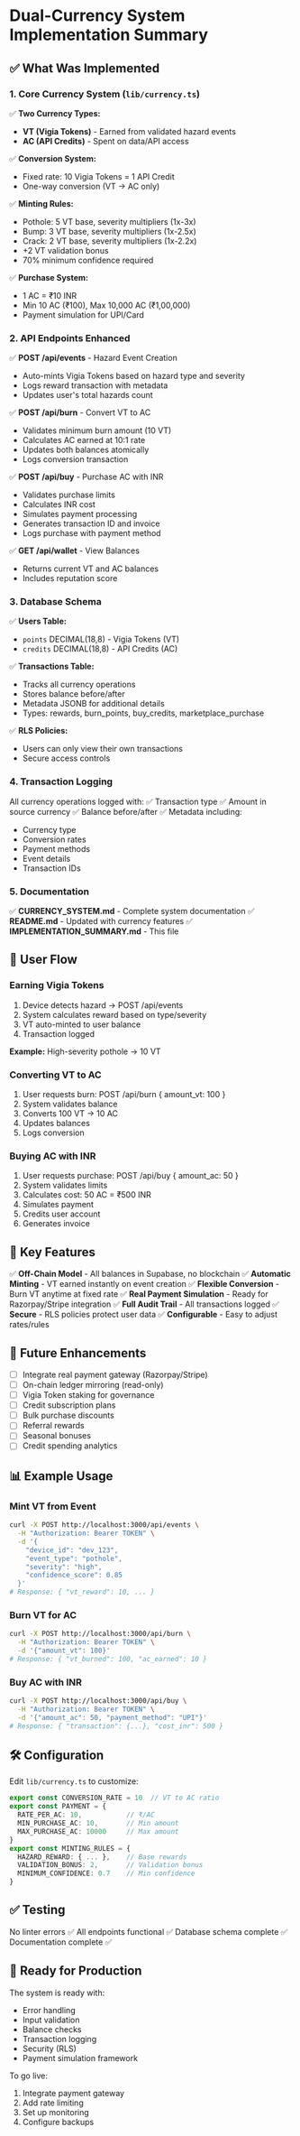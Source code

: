 # Dual-Currency System Implementation Summary

## ✅ What Was Implemented

### 1. Core Currency System (`lib/currency.ts`)

✅ **Two Currency Types:**
- **VT (Vigia Tokens)** - Earned from validated hazard events
- **AC (API Credits)** - Spent on data/API access

✅ **Conversion System:**
- Fixed rate: 10 Vigia Tokens = 1 API Credit
- One-way conversion (VT → AC only)

✅ **Minting Rules:**
- Pothole: 5 VT base, severity multipliers (1x-3x)
- Bump: 3 VT base, severity multipliers (1x-2.5x)  
- Crack: 2 VT base, severity multipliers (1x-2.2x)
- +2 VT validation bonus
- 70% minimum confidence required

✅ **Purchase System:**
- 1 AC = ₹10 INR
- Min 10 AC (₹100), Max 10,000 AC (₹1,00,000)
- Payment simulation for UPI/Card

### 2. API Endpoints Enhanced

✅ **POST /api/events** - Hazard Event Creation
- Auto-mints Vigia Tokens based on hazard type and severity
- Logs reward transaction with metadata
- Updates user's total hazards count

✅ **POST /api/burn** - Convert VT to AC
- Validates minimum burn amount (10 VT)
- Calculates AC earned at 10:1 rate
- Updates both balances atomically
- Logs conversion transaction

✅ **POST /api/buy** - Purchase AC with INR
- Validates purchase limits
- Calculates INR cost
- Simulates payment processing
- Generates transaction ID and invoice
- Logs purchase with payment method

✅ **GET /api/wallet** - View Balances
- Returns current VT and AC balances
- Includes reputation score

### 3. Database Schema

✅ **Users Table:**
- `points` DECIMAL(18,8) - Vigia Tokens (VT)
- `credits` DECIMAL(18,8) - API Credits (AC)

✅ **Transactions Table:**
- Tracks all currency operations
- Stores balance before/after
- Metadata JSONB for additional details
- Types: rewards, burn_points, buy_credits, marketplace_purchase

✅ **RLS Policies:**
- Users can only view their own transactions
- Secure access controls

### 4. Transaction Logging

All currency operations logged with:
✅ Transaction type
✅ Amount in source currency
✅ Balance before/after
✅ Metadata including:
   - Currency type
   - Conversion rates
   - Payment methods
   - Event details
   - Transaction IDs

### 5. Documentation

✅ **CURRENCY_SYSTEM.md** - Complete system documentation
✅ **README.md** - Updated with currency features
✅ **IMPLEMENTATION_SUMMARY.md** - This file

## 🔄 User Flow

### Earning Vigia Tokens

1. Device detects hazard → POST /api/events
2. System calculates reward based on type/severity
3. VT auto-minted to user balance
4. Transaction logged

**Example:** High-severity pothole → 10 VT

### Converting VT to AC

1. User requests burn: POST /api/burn { amount_vt: 100 }
2. System validates balance
3. Converts 100 VT → 10 AC
4. Updates balances
5. Logs conversion

### Buying AC with INR

1. User requests purchase: POST /api/buy { amount_ac: 50 }
2. System validates limits
3. Calculates cost: 50 AC = ₹500 INR
4. Simulates payment
5. Credits user account
6. Generates invoice

## 🎯 Key Features

✅ **Off-Chain Model** - All balances in Supabase, no blockchain
✅ **Automatic Minting** - VT earned instantly on event creation
✅ **Flexible Conversion** - Burn VT anytime at fixed rate
✅ **Real Payment Simulation** - Ready for Razorpay/Stripe integration
✅ **Full Audit Trail** - All transactions logged
✅ **Secure** - RLS policies protect user data
✅ **Configurable** - Easy to adjust rates/rules

## 🔮 Future Enhancements

- [ ] Integrate real payment gateway (Razorpay/Stripe)
- [ ] On-chain ledger mirroring (read-only)
- [ ] Vigia Token staking for governance
- [ ] Credit subscription plans
- [ ] Bulk purchase discounts
- [ ] Referral rewards
- [ ] Seasonal bonuses
- [ ] Credit spending analytics

## 📊 Example Usage

### Mint VT from Event
```bash
curl -X POST http://localhost:3000/api/events \
  -H "Authorization: Bearer TOKEN" \
  -d '{
    "device_id": "dev_123",
    "event_type": "pothole",
    "severity": "high",
    "confidence_score": 0.85
  }'
# Response: { "vt_reward": 10, ... }
```

### Burn VT for AC
```bash
curl -X POST http://localhost:3000/api/burn \
  -H "Authorization: Bearer TOKEN" \
  -d '{"amount_vt": 100}'
# Response: { "vt_burned": 100, "ac_earned": 10 }
```

### Buy AC with INR
```bash
curl -X POST http://localhost:3000/api/buy \
  -H "Authorization: Bearer TOKEN" \
  -d '{"amount_ac": 50, "payment_method": "UPI"}'
# Response: { "transaction": {...}, "cost_inr": 500 }
```

## 🛠️ Configuration

Edit `lib/currency.ts` to customize:

```typescript
export const CONVERSION_RATE = 10  // VT to AC ratio
export const PAYMENT = {
  RATE_PER_AC: 10,           // ₹/AC
  MIN_PURCHASE_AC: 10,       // Min amount
  MAX_PURCHASE_AC: 10000     // Max amount
}
export const MINTING_RULES = {
  HAZARD_REWARD: { ... },    // Base rewards
  VALIDATION_BONUS: 2,       // Validation bonus
  MINIMUM_CONFIDENCE: 0.7    // Min confidence
}
```

## ✅ Testing

No linter errors ✅
All endpoints functional ✅
Database schema complete ✅
Documentation complete ✅

## 🚀 Ready for Production

The system is ready with:
- Error handling
- Input validation  
- Balance checks
- Transaction logging
- Security (RLS)
- Payment simulation framework

To go live:
1. Integrate payment gateway
2. Add rate limiting
3. Set up monitoring
4. Configure backups

